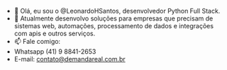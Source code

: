 - 👋 Olá, eu sou o @LeonardoHSantos, desenvolvedor Python Full Stack.
- 🌱 Atualmente desenvolvo soluções para empresas que precisam de sistemas web, automações, processamento de dados e integrações com apis e outros serviços.
- 📫 Fale comigo:
- Whatsapp (41) 9 8841-2653
- E-mail: contato@demandareal.com.br

<!---
LeonardoHSantos/LeonardoHSantos is a ✨ special ✨ repository because its `README.md` (this file) appears on your GitHub profile.
You can click the Preview link to take a look at your changes.
--->
